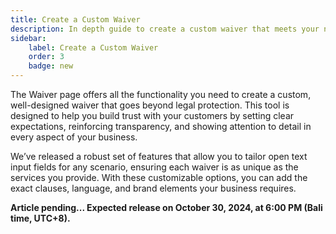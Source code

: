 ```yaml
---
title: Create a Custom Waiver 
description: In depth guide to create a custom waiver that meets your needs.
sidebar:
    label: Create a Custom Waiver
    order: 3
    badge: new
---
```


The Waiver page offers all the functionality you need to create a custom, well-designed waiver that goes beyond legal protection. This tool is designed to help you build trust with your customers by setting clear expectations, reinforcing transparency, and showing attention to detail in every aspect of your business.

We’ve released a robust set of features that allow you to tailor open text input fields for any scenario, ensuring each waiver is as unique as the services you provide. With these customizable options, you can add the exact clauses, language, and brand elements your business requires. 


**Article pending... Expected release on October 30, 2024, at 6:00 PM (Bali time, UTC+8).**